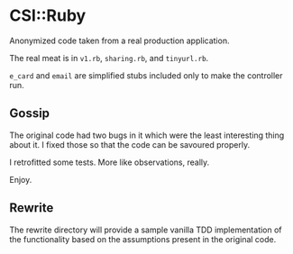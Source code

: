 # CSI::Ruby

Anonymized code taken from a real production application.

The real meat is in `v1.rb`, `sharing.rb`, and `tinyurl.rb`.

`e_card` and `email` are simplified stubs included only to make
the controller run.

## Gossip

The original code had two bugs in it which were the least interesting
thing about it. I fixed those so that the code can be savoured properly.

I retrofitted some tests. More like observations, really.

Enjoy.

## Rewrite

The rewrite directory will provide a sample vanilla TDD implementation
of the functionality based on the assumptions present in the original code.
